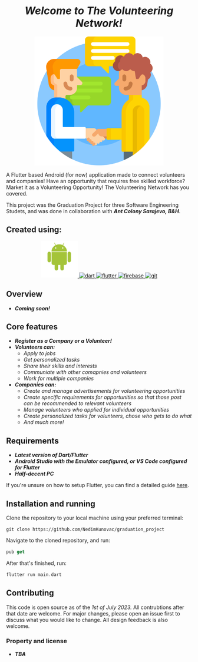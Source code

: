 <h1 align="center"><i>Welcome to The Volunteering Network!</i></h1>

<p align="center"> <a href="https://github.com/NedimKunovac/graduation_project/blob/main/assets/introduction.png" target="_blank" rel="noreferrer"> <img src="https://github.com/NedimKunovac/graduation_project/blob/main/assets/introduction.png" alt="android" width="350" height="350"/> </a> </p>

A Flutter based Android (for now) application made to connect volunteers and companies! Have an opportunity that requires free skilled workforce? Market it as a Volunteering Opportunity! The Volunteering Network has you covered.

This project was the Graduation Project for three Software Engineering Studets, and was done in collaboration with ***Ant Colony Sarajevo, B&H***.

## Created using:
<p align="center"> 
 <a href="https://developer.android.com" target="_blank" rel="noreferrer"> <img src="https://raw.githubusercontent.com/devicons/devicon/master/icons/android/android-original-wordmark.svg" alt="android" width="100" height="100"/> </a> 
 <a href="https://dart.dev" target="_blank" rel="noreferrer"> <img src="https://www.vectorlogo.zone/logos/dartlang/dartlang-icon.svg" alt="dart" width="100" height="100"/> </a> 
 <a href="https://flutter.dev" target="_blank" rel="noreferrer"> <img src="https://www.vectorlogo.zone/logos/flutterio/flutterio-icon.svg" alt="flutter" width="100" height="100"/> </a> 
 <a href="https://firebase.google.com/" target="_blank" rel="noreferrer"> <img src="https://www.vectorlogo.zone/logos/firebase/firebase-icon.svg" alt="firebase" width="100" height="100"/> </a> 
 <a href="https://git-scm.com/" target="_blank" rel="noreferrer"> <img src="https://www.vectorlogo.zone/logos/git-scm/git-scm-icon.svg" alt="git" width="100" height="100"/> </a> 
</p>

## Overview
 - ***Coming soon!***

## Core features
 - ***Register as a Company or a Volunteer!***
 - ***Volunteers can:***
   - _Apply to jobs_
   - _Get personalized tasks_
   - _Share their skills and interests_
   - _Communiate with other comapnies and volunteers_
   - _Work for multiple companies_
 - ***Companies can:***
   - _Create and manage advertisements for volunteering opportunities_
   - _Create specific requirements for opportunities so that those post can be recommended to relevant volunteers_
   - _Manage volunteers who applied for individual opportunities_
   - _Create personalized tasks for volunteers, chose who gets to do what_
   - _And much more!_



## Requirements
 - ***Latest version of Dart/Flutter***
 - ***Android Studio with the Emulator configured, or VS Code configured for Flutter***
 - ***Half-decent PC***

If you're unsure on how to setup Flutter, you can find a detailed guide [here](https://docs.flutter.dev/get-started/install).

## Installation and running

Clone the repository to your local machine using your preferred terminal:
```git
git clone https://github.com/NedimKunovac/graduation_project
```

Navigate to the cloned repository, and run:
```dart
pub get
```

After that's finished, run:
```dart
flutter run main.dart
```

## Contributing
This code is open source as of the _1st of July 2023._ All contrubtions after that date are welcome. For major changes, please open an issue first to discuss what you would like to change. All design feedback is also welcome.

### Property and license
 - ***TBA***
